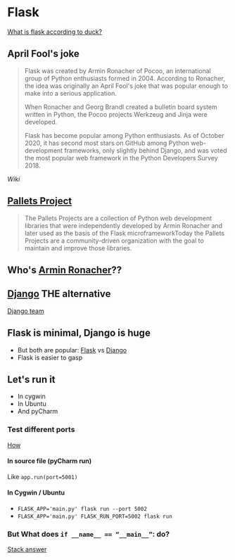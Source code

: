 # Flask

[What is flask according to duck?](https://duckduckgo.com/?q=flask&t=ffab&atb=v192-1&ia=web)

## April Fool's joke
> Flask was created by Armin Ronacher of Pocoo, an international group of Python enthusiasts formed in 2004.
According to Ronacher, the idea was originally an April Fool's joke that was popular enough to make into a serious
application.
>
> When Ronacher and Georg Brandl created a bulletin board system written in Python,
>the Pocoo projects Werkzeug and Jinja were developed.
>
> Flask has become popular among Python enthusiasts.
> As of October 2020, it has second most stars on GitHub among Python web-development frameworks,
only slightly behind Django, and was voted the most popular web framework in the Python Developers Survey 2018.

_Wiki_

## [Pallets Project](https://palletsprojects.com/)
> The Pallets Projects are a collection of Python web development libraries that were independently developed by
Armin Ronacher and later used as the basis of the Flask microframeworkToday the Pallets Projects are a community-driven
organization with the goal to maintain and improve those libraries.

## Who's [Armin Ronacher](https://en.wikipedia.org/wiki/Armin_Ronacher)??

## [Django](https://duckduckgo.com/?t=ffab&q=django+web+framework&atb=v192-1&ia=web) THE alternative
[Django team](https://www.djangoproject.com/foundation/teams/)

## Flask is minimal, Django is huge
* But both are popular: [Flask](https://stackshare.io/flask) vs [Django](https://stackshare.io/django)
* Flask is easier to gasp

## Let's run it
* In cygwin
* In Ubuntu  
* And pyCharm

### Test different ports
[How](https://flask.palletsprojects.com/en/1.1.x/cli/#setting-command-options)

#### In source file (pyCharm run)
Like `app.run(port=5001)`

#### In Cygwin / Ubuntu
* `FLASK_APP='main.py' flask run --port 5002`
* `FLASK_APP='main.py' FLASK_RUN_PORT=5002 flask run`

### But What does `if __name__ == “__main__”`: do?
[Stack answer](https://stackoverflow.com/questions/419163/what-does-if-name-main-do)
